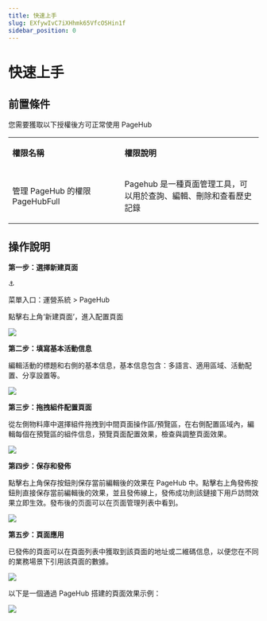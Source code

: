 ```yaml
---
title: 快速上手
slug: EXfywIvC7iXHhmk65VfcOSHin1f
sidebar_position: 0
---
```



# 快速上手

## 前置條件

您需要獲取以下授權後方可正常使用 PageHub

<table>
<colgroup>
<col width="293"/>
<col width="392"/>
</colgroup>
<tbody>
<tr><td><p><strong>權限名稱</strong></p></td><td><p><strong>權限說明</strong></p></td></tr>
<tr><td><p>管理 PageHub 的權限<br/>PageHubFull</p></td><td><p>Pagehub 是一種頁面管理工具，可以用於查詢、編輯、刪除和查看歷史記錄</p></td></tr>
</tbody>
</table>

## 操作說明

**第一步：選擇新建頁面**

<div class="callout callout-bg-6 callout-border-6">
<div class='callout-emoji'>⚓</div>
<p>菜單入口：運營系統 &gt; PageHub</p>
</div>

點擊右上角‘新建頁面’，進入配置頁面

<img src="/assets/Uvi8bylV7oN6QLxmBKGckYpOnac.png" src-width="2764" src-height="1410" align="center"/>

**第二步：填寫基本活動信息**

編輯活動的標題和右側的基本信息，基本信息包含：多語言、適用區域、活動配置、分享設置等。

<img src="/assets/Jgr6bOqK8oaKirxOs47coWR1nTf.png" src-width="2778" src-height="1422" align="center"/>

**第三步：拖拽組件配置頁面**

從左側物料庫中選擇組件拖拽到中間頁面操作區/預覽區，在右側配置區域內，編輯每個在預覽區的組件信息，預覽頁面配置效果，檢查與調整頁面效果。

<img src="/assets/CMtgbxQzmoXwgsxiDttcQBBvnQd.png" src-width="2776" src-height="1414" align="center"/>

**第四步：保存和發佈**

點擊右上角保存按鈕則保存當前編輯後的效果在 PageHub 中。點擊右上角發佈按鈕則直接保存當前編輯後的效果，並且發佈線上，發佈成功則該鏈接下用戶訪問效果立即生效。發布後的页面可以在页面管理列表中看到。

<img src="/assets/XVwtbFVk0o2d4kxNIG6cczyIn2g.png" src-width="3776" src-height="1850" align="center"/>

**第五步：頁面應用**

已發佈的頁面可以在頁面列表中獲取到該頁面的地址或二維碼信息，以便您在不同的業務場景下引用該頁面的數據。

<img src="/assets/EgdubVR1RoFAtRxyGnycsB9ZnJg.png" src-width="3760" src-height="1854" align="center"/>

以下是一個通過 PageHub 搭建的頁面效果示例：

<img src="/assets/OftVb7LjGoJv4Exl2oqcUugpnDb.png" src-width="1284" src-height="2609" align="center"/>

